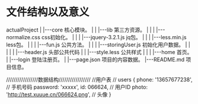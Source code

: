 # 文件结构以及意义

actualProject
    |    |---core                核心模块。
    |    |    |---lib            第三方资源。
    |    |    |    |---normalize.css       css初始化。
    |    |    |    |---jquery-3.2.1.js     jq包。
    |    |    |    |---less.min.js         less包。
    |    |    |    |---fun.js              公共方法。
    |    |    |    |---storingUser.js      初始化用户数据。
    |    |    |
    |    |    |---header.js                 头部公共代码
    |    |    |---style.less     公共样式
    |    |
    |    |---home       首页。
    |    |---login      登陆注册页。
    |
    |---page.json                     项目的内容数据。
    |---README.md                     项目信息。


/////////////////数据结构/////////////////
//用户表
// users
{
    phone: '13657677238', // 手机号码
    password: 'xxxxx',
    id: 066624, // 用户ID
    photo: 'http://test.xuuue.cn/066624.png', // 头像
}
